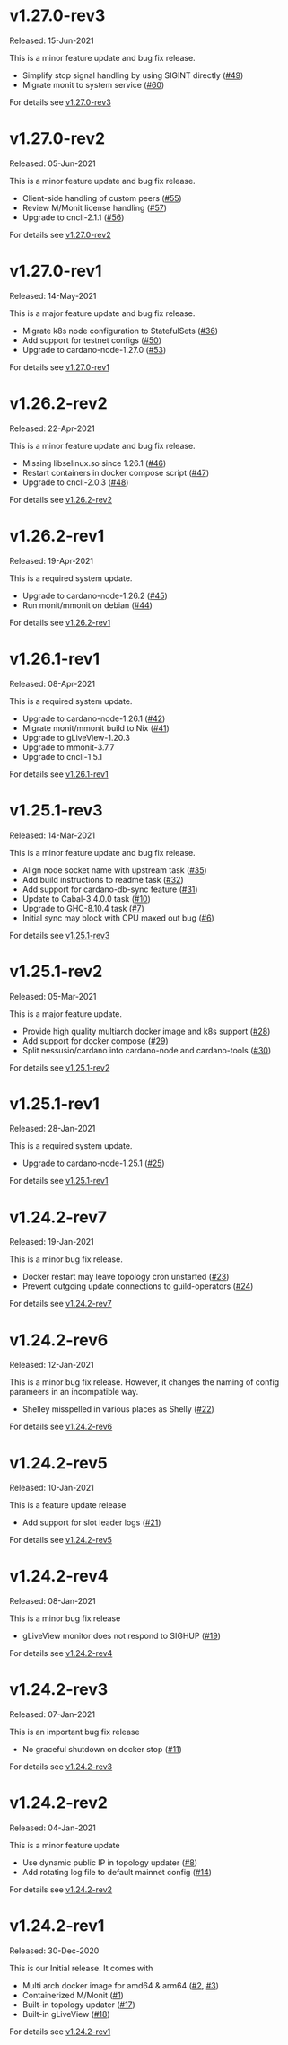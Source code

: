 # v1.27.0-rev3

Released: 15-Jun-2021

This is a minor feature update and bug fix release.

* Simplify stop signal handling by using SIGINT directly ([#49][49])
* Migrate monit to system service ([#60][60])

[49]: https://github.com/tdiesler/nessus-cardano/issues/49
[60]: https://github.com/tdiesler/nessus-cardano/issues/60

For details see [v1.27.0-rev3](https://github.com/tdiesler/nessus-cardano/issues?q=milestone%3Av1.27.0-rev3)

# v1.27.0-rev2

Released: 05-Jun-2021

This is a minor feature update and bug fix release.

* Client-side handling of custom peers ([#55][55])
* Review M/Monit license handling ([#57][57])
* Upgrade to cncli-2.1.1 ([#56][56])

[55]: https://github.com/tdiesler/nessus-cardano/issues/55
[56]: https://github.com/tdiesler/nessus-cardano/issues/56
[57]: https://github.com/tdiesler/nessus-cardano/issues/57

For details see [v1.27.0-rev2](https://github.com/tdiesler/nessus-cardano/issues?q=milestone%3Av1.27.0-rev2)

# v1.27.0-rev1

Released: 14-May-2021

This is a major feature update and bug fix release.

* Migrate k8s node configuration to StatefulSets ([#36][36])
* Add support for testnet configs ([#50][50])
* Upgrade to cardano-node-1.27.0 ([#53][53])

[36]: https://github.com/tdiesler/nessus-cardano/issues/36
[50]: https://github.com/tdiesler/nessus-cardano/issues/50
[53]: https://github.com/tdiesler/nessus-cardano/issues/53

For details see [v1.27.0-rev1](https://github.com/tdiesler/nessus-cardano/issues?q=milestone%3Av1.27.0-rev1)

# v1.26.2-rev2

Released: 22-Apr-2021

This is a minor feature update and bug fix release.

* Missing libselinux.so since 1.26.1 ([#46][46])
* Restart containers in docker compose script ([#47][47])
* Upgrade to cncli-2.0.3 ([#48][48])

[46]: https://github.com/tdiesler/nessus-cardano/issues/46
[47]: https://github.com/tdiesler/nessus-cardano/issues/47
[48]: https://github.com/tdiesler/nessus-cardano/issues/48

For details see [v1.26.2-rev2](https://github.com/tdiesler/nessus-cardano/issues?q=milestone%3Av1.26.2-rev2)

# v1.26.2-rev1

Released: 19-Apr-2021

This is a required system update.

* Upgrade to cardano-node-1.26.2 ([#45][45])
* Run monit/mmonit on debian ([#44][44])

[44]: https://github.com/tdiesler/nessus-cardano/issues/44
[45]: https://github.com/tdiesler/nessus-cardano/issues/45

For details see [v1.26.2-rev1](https://github.com/tdiesler/nessus-cardano/issues?q=milestone%3Av1.26.2-rev1)

# v1.26.1-rev1

Released: 08-Apr-2021

This is a required system update.

* Upgrade to cardano-node-1.26.1 ([#42][42])
* Migrate monit/mmonit build to Nix ([#41][41])
* Upgrade to gLiveView-1.20.3
* Upgrade to mmonit-3.7.7
* Upgrade to cncli-1.5.1

[41]: https://github.com/tdiesler/nessus-cardano/issues/41
[42]: https://github.com/tdiesler/nessus-cardano/issues/42

For details see [v1.26.1-rev1](https://github.com/tdiesler/nessus-cardano/issues?q=milestone%3Av1.26.1-rev1)

# v1.25.1-rev3

Released: 14-Mar-2021

This is a minor feature update and bug fix release.

* Align node socket name with upstream task ([#35][35])
* Add build instructions to readme task ([#32][32])
* Add support for cardano-db-sync feature ([#31][31])
* Update to Cabal-3.4.0.0 task ([#10][10])
* Upgrade to GHC-8.10.4 task ([#7][7])
* Initial sync may block with CPU maxed out bug ([#6][6])

[6]: https://github.com/tdiesler/nessus-cardano/issues/6
[7]: https://github.com/tdiesler/nessus-cardano/issues/7
[10]: https://github.com/tdiesler/nessus-cardano/issues/10
[31]: https://github.com/tdiesler/nessus-cardano/issues/31
[32]: https://github.com/tdiesler/nessus-cardano/issues/32
[35]: https://github.com/tdiesler/nessus-cardano/issues/35

For details see [v1.25.1-rev3](https://github.com/tdiesler/nessus-cardano/issues?q=milestone%3Av1.25.1-rev3)

# v1.25.1-rev2

Released: 05-Mar-2021

This is a major feature update.

* Provide high quality multiarch docker image and k8s support ([#28][28])
* Add support for docker compose ([#29][29])
* Split nessusio/cardano into cardano-node and cardano-tools ([#30][30])

[28]: https://github.com/tdiesler/nessus-cardano/issues/28
[29]: https://github.com/tdiesler/nessus-cardano/issues/29
[30]: https://github.com/tdiesler/nessus-cardano/issues/30

For details see [v1.25.1-rev2](https://github.com/tdiesler/nessus-cardano/issues?q=milestone%3Av1.25.1-rev2)

# v1.25.1-rev1

Released: 28-Jan-2021

This is a required system update.

* Upgrade to cardano-node-1.25.1 ([#25][25])

[25]: https://github.com/tdiesler/nessus-cardano/issues/25

For details see [v1.25.1-rev1](https://github.com/tdiesler/nessus-cardano/issues?q=milestone%3Av1.25.1-rev1)

# v1.24.2-rev7

Released: 19-Jan-2021

This is a minor bug fix release.

* Docker restart may leave topology cron unstarted ([#23][23])
* Prevent outgoing update connections to guild-operators ([#24][24])

[23]: https://github.com/tdiesler/nessus-cardano/issues/23
[24]: https://github.com/tdiesler/nessus-cardano/issues/24

For details see [v1.24.2-rev7](https://github.com/tdiesler/nessus-cardano/issues?q=milestone%3Av1.24.2-rev7)

# v1.24.2-rev6

Released: 12-Jan-2021

This is a minor bug fix release. However, it changes the naming of config parameers in an incompatible way.

* Shelley misspelled in various places as Shelly ([#22][22])

[22]: https://github.com/tdiesler/nessus-cardano/issues/22

For details see [v1.24.2-rev6](https://github.com/tdiesler/nessus-cardano/issues?q=milestone%3Av1.24.2-rev6)

# v1.24.2-rev5

Released: 10-Jan-2021

This is a feature update release

* Add support for slot leader logs ([#21][21])

[21]: https://github.com/tdiesler/nessus-cardano/issues/21

For details see [v1.24.2-rev5](https://github.com/tdiesler/nessus-cardano/issues?q=milestone%3Av1.24.2-rev5)

# v1.24.2-rev4

Released: 08-Jan-2021

This is a minor bug fix release

* gLiveView monitor does not respond to SIGHUP ([#19][19])

[19]: https://github.com/tdiesler/nessus-cardano/issues/19

For details see [v1.24.2-rev4](https://github.com/tdiesler/nessus-cardano/issues?q=milestone%3Av1.24.2-rev4)

# v1.24.2-rev3

Released: 07-Jan-2021

This is an important bug fix release

* No graceful shutdown on docker stop ([#11][11])

[11]: https://github.com/tdiesler/nessus-cardano/issues/11

For details see [v1.24.2-rev3](https://github.com/tdiesler/nessus-cardano/issues?q=milestone%3Av1.24.2-rev3)

# v1.24.2-rev2

Released: 04-Jan-2021

This is a minor feature update

* Use dynamic public IP in topology updater ([#8][8])
* Add rotating log file to default mainnet config ([#14][14])

[8]: https://github.com/tdiesler/nessus-cardano/issues/8
[14]: https://github.com/tdiesler/nessus-cardano/issues/14

For details see [v1.24.2-rev2](https://github.com/tdiesler/nessus-cardano/issues?q=milestone%3Av1.24.2-rev2)

# v1.24.2-rev1

Released: 30-Dec-2020

This is our Initial release. It comes with

* Multi arch docker image for amd64 & arm64 ([#2][2], [#3][3])
* Containerized M/Monit ([#1][1])
* Built-in topology updater ([#17][17])
* Built-in gLiveView ([#18][18])

For details see [v1.24.2-rev1](https://github.com/tdiesler/nessus-cardano/issues?q=milestone%3Av1.24.2-rev1)

[1]: https://github.com/tdiesler/nessus-cardano/issues/1
[2]: https://github.com/tdiesler/nessus-cardano/issues/2
[3]: https://github.com/tdiesler/nessus-cardano/issues/3
[17]: https://github.com/tdiesler/nessus-cardano/issues/17
[18]: https://github.com/tdiesler/nessus-cardano/issues/18
